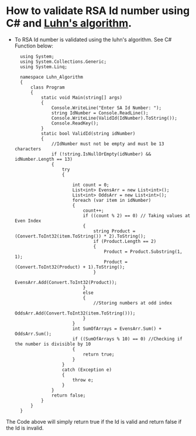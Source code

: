 # How to validate RSA Id number using C# and <a href="https://en.wikipedia.org/wiki/Luhn_algorithm">Luhn's algorithm</a>.

* To RSA Id number is validated using the luhn's algorithm.  See C# Function below:

        using System;
        using System.Collections.Generic;
        using System.Linq;

        namespace Luhn_Algorithm
        {
            class Program
            {
                static void Main(string[] args)
                {
                    Console.WriteLine("Enter SA Id Number: ");
                    string IdNumber = Console.ReadLine();
                    Console.WriteLine(ValidId(IdNumber).ToString());
                    Console.ReadKey();
                }
                static bool ValidId(string idNumber)
                {
                    //IdNumber must not be empty and must be 13 characters
                    if (!string.IsNullOrEmpty(idNumber) && idNumber.Length == 13)
                    {
                        try
                        {

                            int count = 0;
                            List<int> EvensArr = new List<int>();
                            List<int> OddsArr = new List<int>();
                            foreach (var item in idNumber)
                            {
                                count++;
                                if ((count % 2) == 0) // Taking values at Even Index
                                {
                                    string Product = (Convert.ToInt32(item.ToString()) * 2).ToString();
                                    if (Product.Length == 2)
                                    {
                                        Product = Product.Substring(1, 1);
                                        Product = (Convert.ToInt32(Product) + 1).ToString();
                                    }
                                    EvensArr.Add(Convert.ToInt32(Product));
                                }
                                else
                                {
                                    //Storing numbers at odd index
                                    OddsArr.Add(Convert.ToInt32(item.ToString()));
                                }
                            }
                            int SumOfArrays = EvensArr.Sum() + OddsArr.Sum();
                            if ((SumOfArrays % 10) == 0) //Checking if the number is divisible by 10
                            {
                                return true;
                            }
                        }
                        catch (Exception e)
                        {
                            throw e;
                        }
                    }
                    return false;
                }
            }
        }
        
      
The Code above will simply return true if the Id is valid and return false if the Id is invalid.
